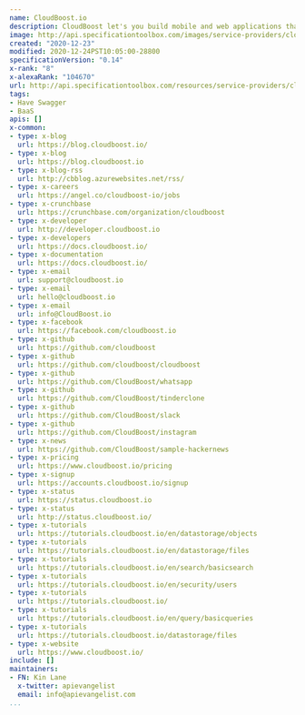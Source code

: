 ```yaml
---
name: CloudBoost.io
description: CloudBoost let's you build mobile and web applications that scale.
image: http://api.specificationtoolbox.com/images/service-providers/cloudboost-io.jpg
created: "2020-12-23"
modified: 2020-12-24PST10:05:00-28800
specificationVersion: "0.14"
x-rank: "8"
x-alexaRank: "104670"
url: http://api.specificationtoolbox.com/resources/service-providers/cloudboost-io/
tags:
- Have Swagger
- BaaS
apis: []
x-common:
- type: x-blog
  url: https://blog.cloudboost.io/
- type: x-blog
  url: https://blog.cloudboost.io
- type: x-blog-rss
  url: http://cbblog.azurewebsites.net/rss/
- type: x-careers
  url: https://angel.co/cloudboost-io/jobs
- type: x-crunchbase
  url: https://crunchbase.com/organization/cloudboost
- type: x-developer
  url: http://developer.cloudboost.io
- type: x-developers
  url: https://docs.cloudboost.io/
- type: x-documentation
  url: https://docs.cloudboost.io/
- type: x-email
  url: support@cloudboost.io
- type: x-email
  url: hello@cloudboost.io
- type: x-email
  url: info@CloudBoost.io
- type: x-facebook
  url: https://facebook.com/cloudboost.io
- type: x-github
  url: https://github.com/cloudboost
- type: x-github
  url: https://github.com/cloudboost/cloudboost
- type: x-github
  url: https://github.com/CloudBoost/whatsapp
- type: x-github
  url: https://github.com/CloudBoost/tinderclone
- type: x-github
  url: https://github.com/CloudBoost/slack
- type: x-github
  url: https://github.com/CloudBoost/instagram
- type: x-news
  url: https://github.com/CloudBoost/sample-hackernews
- type: x-pricing
  url: https://www.cloudboost.io/pricing
- type: x-signup
  url: https://accounts.cloudboost.io/signup
- type: x-status
  url: https://status.cloudboost.io
- type: x-status
  url: http://status.cloudboost.io/
- type: x-tutorials
  url: https://tutorials.cloudboost.io/en/datastorage/objects
- type: x-tutorials
  url: https://tutorials.cloudboost.io/en/datastorage/files
- type: x-tutorials
  url: https://tutorials.cloudboost.io/en/search/basicsearch
- type: x-tutorials
  url: https://tutorials.cloudboost.io/en/security/users
- type: x-tutorials
  url: https://tutorials.cloudboost.io/
- type: x-tutorials
  url: https://tutorials.cloudboost.io/en/query/basicqueries
- type: x-tutorials
  url: https://tutorials.cloudboost.io/datastorage/files
- type: x-website
  url: https://www.cloudboost.io/
include: []
maintainers:
- FN: Kin Lane
  x-twitter: apievangelist
  email: info@apievangelist.com
...
```

